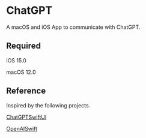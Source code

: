 # ChatGPT
A macOS and iOS App to communicate with ChatGPT.



## Required

iOS 15.0

macOS 12.0



## Reference

Inspired by the following projects.

[ChatGPTSwiftUI](https://github.com/alfianlosari/ChatGPTSwiftUI)

[OpenAISwift](https://github.com/adamrushy/OpenAISwift)
